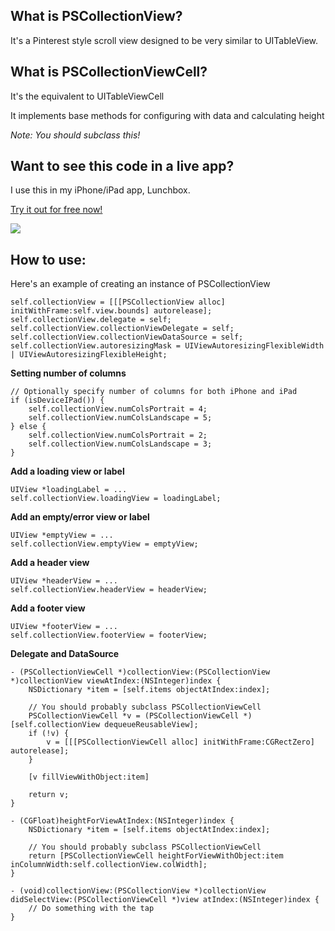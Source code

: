 What is PSCollectionView?
---
It's a Pinterest style scroll view designed to be very similar to UITableView.

What is PSCollectionViewCell?
---
It's the equivalent to UITableViewCell

It implements base methods for configuring with data and calculating height

*Note: You should subclass this!*

Want to see this code in a live app?
---
I use this in my iPhone/iPad app, Lunchbox.

[Try it out for free now!](http://itunes.apple.com/us/app/lunchbox/id506544104?mt=8)

[<img src="http://a5.mzstatic.com/us/r1000/086/Purple/v4/b7/08/bb/b708bb3f-0775-67af-6765-e9f17e7384c4/mza_6463307710579208032.480x480-75.jpg" />](http://itunes.apple.com/us/app/lunchbox/id506544104?mt=8)

How to use:
---
Here's an example of creating an instance of PSCollectionView

    self.collectionView = [[[PSCollectionView alloc] initWithFrame:self.view.bounds] autorelease];
    self.collectionView.delegate = self;
    self.collectionView.collectionViewDelegate = self;
    self.collectionView.collectionViewDataSource = self;
    self.collectionView.autoresizingMask = UIViewAutoresizingFlexibleWidth | UIViewAutoresizingFlexibleHeight;

**Setting number of columns**

    // Optionally specify number of columns for both iPhone and iPad
    if (isDeviceIPad()) {
        self.collectionView.numColsPortrait = 4;
        self.collectionView.numColsLandscape = 5;
    } else {
        self.collectionView.numColsPortrait = 2;
        self.collectionView.numColsLandscape = 3;
    }

**Add a loading view or label**

    UIView *loadingLabel = ...
    self.collectionView.loadingView = loadingLabel;

**Add an empty/error view or label**

    UIView *emptyView = ...
    self.collectionView.emptyView = emptyView;

**Add a header view**

    UIView *headerView = ...
    self.collectionView.headerView = headerView;

**Add a footer view**

    UIView *footerView = ...
    self.collectionView.footerView = footerView;

**Delegate and DataSource**

    - (PSCollectionViewCell *)collectionView:(PSCollectionView *)collectionView viewAtIndex:(NSInteger)index {
        NSDictionary *item = [self.items objectAtIndex:index];
        
        // You should probably subclass PSCollectionViewCell
        PSCollectionViewCell *v = (PSCollectionViewCell *)[self.collectionView dequeueReusableView];
        if (!v) {
            v = [[[PSCollectionViewCell alloc] initWithFrame:CGRectZero] autorelease];
        }
        
        [v fillViewWithObject:item]
        
        return v;
    }

    - (CGFloat)heightForViewAtIndex:(NSInteger)index {
        NSDictionary *item = [self.items objectAtIndex:index];

        // You should probably subclass PSCollectionViewCell
        return [PSCollectionViewCell heightForViewWithObject:item inColumnWidth:self.collectionView.colWidth];
    }

    - (void)collectionView:(PSCollectionView *)collectionView didSelectView:(PSCollectionViewCell *)view atIndex:(NSInteger)index {
        // Do something with the tap
    }